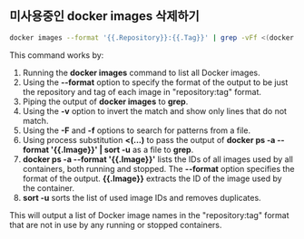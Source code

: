 ## 미사용중인 docker images 삭제하기
~~~sh
docker images --format '{{.Repository}}:{{.Tag}}' | grep -vFf <(docker ps -a --format '{{.Image}}' | sort -u)
~~~

This command works by:

1. Running the **docker images** command to list all Docker images.
2. Using the **--format** option to specify the format of the output to be just the repository and tag of each image in "repository:tag" format.
3. Piping the output of **docker images** to **grep**.
4. Using the **-v** option to invert the match and show only lines that do not match.
5. Using the **-F** and **-f** options to search for patterns from a file.
6. Using process substitution **<(...)** to pass the output of **docker ps -a --format '{{.Image}}' | sort -u** as a file to **grep**.
7. **docker ps -a --format '{{.Image}}'** lists the IDs of all images used by all containers, both running and stopped. The **--format** option specifies the format of the output. **{{.Image}}** extracts the ID of the image used by the container.
8. **sort -u** sorts the list of used image IDs and removes duplicates.

This will output a list of Docker image names in the "repository:tag" format that are not in use by any running or stopped containers.